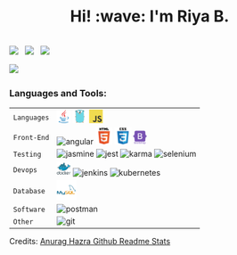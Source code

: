 <h1 align='center'> Hi! :wave: I'm Riya B.</h1>

<br/>
<div float="center" > 
  <img width="345" src="https://github-readme-stats.vercel.app/api?username=RiyaBulia12&show_icons=true&theme=onedark"/> &nbsp;
  <img width="345" src="http://github-readme-streak-stats.herokuapp.com?user=RiyaBulia12&theme=onedark&date_format=M%20j%5B%2C%20Y%5D"/> &nbsp;
  <img width="290" src="https://github-readme-stats.vercel.app/api/top-langs?username=riyabulia12&show_icons=true&locale=en&layout=compact&theme=onedark"/>
</div>

![](https://komarev.com/ghpvc/?username=RiyaBulia12&style=flat-square)

<h3 align="left">Languages and Tools:</h3>

|  |  |
| ----- | ---- |
| `Languages` | <img src="https://raw.githubusercontent.com/devicons/devicon/master/icons/java/java-original.svg" alt="java" width="25" height="25"/> <img src="https://raw.githubusercontent.com/devicons/devicon/master/icons/go/go-original.svg" alt="go" width="25" height="25"/> <img src="https://raw.githubusercontent.com/devicons/devicon/master/icons/javascript/javascript-original.svg" alt="javascript" width="25" height="25"/> |
| `Front-End` | <img src="https://angular.io/assets/images/logos/angular/angular.svg" alt="angular" width="30" height="30"/> <img src="https://raw.githubusercontent.com/devicons/devicon/master/icons/html5/html5-original-wordmark.svg" alt="html5" width="30" height="30"/> <img src="https://raw.githubusercontent.com/devicons/devicon/master/icons/css3/css3-original-wordmark.svg" alt="css3" width="30" height="30"/> <img src="https://raw.githubusercontent.com/devicons/devicon/master/icons/bootstrap/bootstrap-plain-wordmark.svg" alt="bootstrap" width="25" height="25"/> |
| `Testing` | <img src="https://www.vectorlogo.zone/logos/jasmine/jasmine-icon.svg" alt="jasmine" width="25" height="25"/> <img src="https://www.vectorlogo.zone/logos/jestjsio/jestjsio-icon.svg" alt="jest" width="25" height="25"/> <img src="https://raw.githubusercontent.com/detain/svg-logos/780f25886640cef088af994181646db2f6b1a3f8/svg/karma.svg" alt="karma" width="25" height="25"/> <img src="https://raw.githubusercontent.com/detain/svg-logos/780f25886640cef088af994181646db2f6b1a3f8/svg/selenium-logo.svg" alt="selenium" width="25" height="25"/> |
| `Devops` | <img src="https://raw.githubusercontent.com/devicons/devicon/master/icons/docker/docker-original-wordmark.svg" alt="docker" width="25" height="25"/> <img src="https://www.vectorlogo.zone/logos/jenkins/jenkins-icon.svg" alt="jenkins" width="30" height="30"/> <img src="https://www.vectorlogo.zone/logos/kubernetes/kubernetes-icon.svg" alt="kubernetes" width="25" height="25"/> |
| `Database` | <img src="https://raw.githubusercontent.com/devicons/devicon/master/icons/mysql/mysql-original-wordmark.svg" alt="mysql" width="35" height="35"/> |
| `Software` | <img src="https://www.vectorlogo.zone/logos/getpostman/getpostman-icon.svg" alt="postman" width="25" height="25"/> |
| `Other` | <img src="https://www.vectorlogo.zone/logos/git-scm/git-scm-icon.svg" alt="git" width="25" height="25"/> |


<p align="center" >

Credits: [Anurag Hazra Github Readme Stats](https://github.com/anuraghazra/github-readme-stats)
</p>
